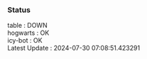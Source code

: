### Status


table : DOWN  
hogwarts : OK  
icy-bot : OK  
Latest Update : 2024-07-30 07:08:51.423291

